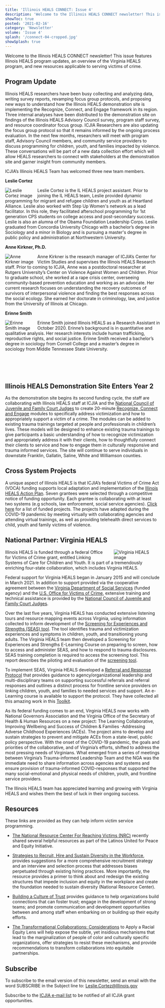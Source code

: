```yaml
---
title: 'Illinois HEALS CONNECT: Issue 4'
description: 'Welcome to the Illinois HEALS CONNECT newsletter! This issue features Illinois HEALS program updates, an overview of the Virginia HEALS program, and new resources applicable to serving victims of crime.'
showToc: true
posted: '2021-02-16'
category: 'Newsletter'
volume: 'Issue 4'
splash: '/connect-04-cropped.jpg'
showSplash: true
---
```


Welcome to the Illinois HEALS CONNECT newsletter! This issue features Illinois HEALS program updates, an overview of the Virginia HEALS program, and new resources applicable to serving victims of crime.

## Program Update

Illinois HEALS researchers have been busy collecting and analyzing data, writing survey reports, revamping focus group protocols, and proposing new ways to understand how the Illinois HEALS demonstration site is implementing the Recognize, Connect, and Engage framework in its region. Three internal analyses have been distributed to the demonstration site on findings of the Illinois HEALS Advisory Council survey, program staff survey, and resource coordinator focus group. ICJIA Researchers are also updating the focus group protocol so that it remains informed by the ongoing process evaluation. In the next few months, researchers will meet with program staff, Advisory Council members, and community service providers to discuss programming for children, youth, and families impacted by violence. These conversations will be part of a new data collection effort which will allow HEALS researchers to connect with stakeholders at the demonstration site and garner insight from community members.

ICJIA’s Illinois HEALS Team has welcomed three new team members.

**Leslie Cortez**

<img src="/cortez.png" alt="Leslie Cortez image" style="float: left; max-width: 95px; padding-right: 10px;"/>

<p>Leslie Cortez is the IL HEALS project assistant. Prior to joining the IL HEALS team, Leslie provided dynamic programming for migrant and refugee children and youth as at Heartland Alliance. Leslie also worked with Step Up Women's network as a lead facilitator. In this role, they facilitated afterschool programming for 1st generation CPS students on college access and post-secondary success. Leslie is also an alumna of the Obama Foundation Leadership Corps. Leslie graduated from Concordia University Chicago with a bachelor’s degree in Sociology and a minor in Biology and is pursuing a master's degree in public policy and administration at Northwestern University.
</p>

**Anne Kirkner, Ph.D.**

<img src="/kirkner.png" alt="Anne Kirkner image" style="float: left; max-width: 95px; padding-right: 10px;"/>

Anne Kirkner is the research manager of ICJIA’s Center for Victim Studies and supervises the Illinois HEALS Research staff. Prior to coming to ICJIA, Anne was a postdoctoral researcher at Rutgers University’s Center on Violence Against Women and Children. Prior to graduate school, she worked at a rape crisis center, overseeing community-based prevention education and working as an advocate. Her current research focuses on understanding the recovery outcomes of survivors of interpersonal violence and finding the best responses across the social ecology. She earned her doctorate in criminology, law, and justice from the University of Illinois at Chicago.

**Erinne Smith**

<img src="/smith.png" alt="Erinne Smith image" style="float: left; max-width: 95px; padding-right: 10px;"/>

Erinne Smith joined Illinois HEALS as a Research Assistant in October 2020. Erinne’s background is in quantitative and qualitative analysis. Her research interests include human trafficking, reproductive rights, and social justice. Erinne Smith received a bachelor’s degree in sociology from Cornell College and a master’s degree in sociology from Middle Tennessee State University.

<div style="margin-top: 100px"></div>

## Illinois HEALS Demonstration Site Enters Year 2

As the demonstration site begins its second funding cycle, the staff are collaborating with Illinois HEALS staff at ICJIA and the [National Council of Juvenile and Family Court Judges](https://www.linkingsystemsofcare.org/) to create 20-minute [Recognize, Connect and Engage](https://icjia.illinois.gov/researchhub/articles/illinois-helping-everyone-access-linked-systems-action-plan#a-relational-approach-to-linkages) modules to specifically address victimization and how to appropriately support a victim of a crime. The modules can be added to existing trauma trainings targeted at people and professionals in children’s lives. These models will be designed to enhance existing trauma trainings to give participants a basic understanding of how to recognize victimization and appropriately address it with their clients, how to thoughtfully connect their clients to service and how to engage them in culturally responsive and trauma informed services. The site will continue to serve individuals in downstate Franklin, Gallatin, Saline, White and Williamson counties.

## Cross System Projects

A unique aspect of Illinois HEALS is that ICJIA’s federal Victims of Crime Act (VOCA) funding supports local adaptation and implementation of the [Illinois HEALS Action Plan](https://icjia.illinois.gov/researchhub/articles/illinois-helping-everyone-access-linked-systems-action-plan). Seven grantees were selected through a competitive notice of funding opportunity. Each grantee is collaborating with at least two systems (e.g schools, law enforcement, social service agencies). [Click here](https://ilheals.com/publications/issue-02-heals-connect/) for a list of funded projects. The projects have adapted during the COVID-19 pandemic by meeting virtually with collaborating agencies and attending virtual trainings, as well as providing telehealth direct services to child, youth and family victims of violence.

## National Partner: Virginia HEALS

<img src="/virginia.png" alt="Virginia HEALS image" style="float: right; max-width: 150px; padding-left: 15px;"/>

Illinois HEALS is funded through a federal Office for Victims of Crime grant, entitled Linking Systems of Care for Children and Youth. It is part of a tremendously enriching four-state collaboration, which includes Virginia HEALS.

Federal support for Virginia HEALS began in January 2015 and will conclude in March 2021. In addition to support provided via the cooperative agreement between the [Virginia Department of Social Services](https://www.dss.virginia.gov/) (funded agency) and the [U.S. Office for Victims of Crime](https://ovc.ojp.gov/about), extensive training and technical assistance is provided by the [National Council of Juvenile and Family Court Judges](https://www.ncjfcj.org/).

Over the last five years, Virginia HEALS has conducted extensive listening tours and resource mapping events across Virginia, using information collected to inform development of the [Screening for Experiences and Strengths (SEAS) tool](https://www.dss.virginia.gov/division/famserv/training/vahe1003/story_html5.html). The tool identifies trauma and victimization experiences and symptoms in children, youth, and transitioning young adults. The Virginia HEALS team then developed a Screening for Experiences and Strengths E-Learning Course on preparing to screen, how to access and administer SEAS, and how to respond to trauma disclosures. SEAS training completion is required to access the screening tool. This report describes the piloting and evaluation of the [screening tool](https://virginiaheals.com/wp-content/uploads/2020/07/The-Virginia-Victimization-Screen-Pilot-and-Evaluation-Report.pdf).

To implement SEAS, Virginia HEALS developed a [Referral and Response Protocol](https://documentcloud.adobe.com/link/review?uri=urn:aaid:scds:US:8fd822bc-ed8b-4289-bcb5-62617dd8734f) that provides guidance to agency/organizational leadership and multi-disciplinary teams on supporting successful referrals and referral responses and outlines a distinct process for frontline service providers on linking children, youth, and families to needed services and support. An e-Learning course is available to support the protocol. They have collected all this amazing work in this [Toolkit](https://virginiaheals.com/toolkit/).

As its federal funding comes to an end, Virginia HEALS now works with National Governors Association and the Virginia Office of the Secretary of Health & Human Resources on a new project: The Learning Collaborative, Improving Wellbeing and Success of Children & Families -Addressing Adverse Childhood Experiences (ACEs). The project aims to develop and sustain strategies to prevent and mitigate ACEs from a state-level, public policy perspective. With the onset of the COVID-19 pandemic, the goals and priorities of the collaborative, and of Virginia’s efforts, shifted to address the most pressing needs of Virginians. What emerged from a series of meetings between Virginia’s Trauma-informed Leadership Team and the NGA was the immediate need to share information across agencies and systems and ensure provision of trauma-informed COVID-responses that supported the many social-emotional and physical needs of children, youth, and frontline service providers.

The Illinois HEALS team has appreciated learning and growing with Virginia HEALS and wishes them the best of luck in their ongoing success.

## Resources

These links are provided as they can help inform victim service programming.

- [The National Resource Center For Reaching Victims (NRC)](https://reachingvictims.org/) recently shared several helpful resources as part of the Latinos United for Peace and Equity Initiative.

- [Strategies to Recruit, Hire and Sustain Diversity in the Workforce](https://reachingvictims.org/resource/strategies-to-recruit-hire-and-sustain-diversity-in-the-workplace/), provides suggestions for a more comprehensive recruitment strategy and an interview and selection process that addresses biases perpetuated through existing hiring practices. More importantly, the resource provides a primer to think about and redesign the existing structures that impede inclusion and equity in the workplace and create the foundation needed to sustain diversity (National Resource Center).

- [Building a Culture of Trust](https://reachingvictims.org/resource/building-a-culture-of-trust/) provides guidance to help organizations build connections that can foster trust; engage in the development of strong teams; and promote communication and development opportunities between and among staff when embarking on or building up their equity efforts.

- [The Transformational Collaborations: Considerations](https://reachingvictims.org/resource/transformational-collaborations-considerations-to-apply-a-racial-equity-lens/) to Apply a Racial Equity Lens will help expose the subtle, yet insidious mechanisms that lead to the marginalization of people of color and culturally specific organizations, offer strategies to resist these mechanisms, and provide recommendations to transform collaborations into equitable partnerships.

## Subscribe

To subscribe to the email version of this newsletter, send an email with the word SUBSCRIBE in the Subject line to: Leslie.Cortez@Illinois.gov

Subscribe to the [ICJIA e-mail list](https://visitor.r20.constantcontact.com/manage/optin?v=001MqUcqqvjwLCJXlLMSWbTe3zHHmEQgFeBuHvBcJWTbwgrxFbDSGx4HSUPpI6DJWMUPgbljtLxffqIcGFTgCnr-auak88ybvRxpoJlTMGPtZs%3D) to be notified of all ICJIA grant opportunities.
